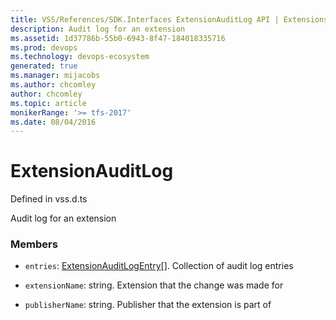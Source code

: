 ```yaml
---
title: VSS/References/SDK.Interfaces ExtensionAuditLog API | Extensions for Azure DevOps Services
description: Audit log for an extension
ms.assetid: 1d37786b-55b0-6943-8f47-184018335716
ms.prod: devops
ms.technology: devops-ecosystem
generated: true
ms.manager: mijacobs
ms.author: chcomley
author: chcomley
ms.topic: article
monikerRange: '>= tfs-2017'
ms.date: 08/04/2016
---
```


# ExtensionAuditLog

Defined in vss.d.ts


Audit log for an extension 

### Members

* `entries`: [ExtensionAuditLogEntry](../../../VSS/References/SDK_Interfaces/ExtensionAuditLogEntry.md)[]. Collection of audit log entries

* `extensionName`: string. Extension that the change was made for

* `publisherName`: string. Publisher that the extension is part of

